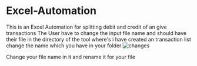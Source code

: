 # Excel-Automation
This is an Excel Automation for splitting debit and credit of an give transactions
The User have to change the input file name and should have their file in the directory of the tool where's i have created an transaction list
change the name which you have in your folder
![changes](https://user-images.githubusercontent.com/107507357/233772281-c4ab7cd7-a6cd-4ac4-89bd-74578b0625c3.PNG)

Change your file name in it and rename it for your file
